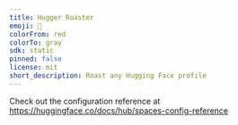 ```yaml
---
title: Hugger Roaster
emoji: 🧨
colorFrom: red
colorTo: gray
sdk: static
pinned: false
license: mit
short_description: Roast any Hugging Face profile
---
```


Check out the configuration reference at https://huggingface.co/docs/hub/spaces-config-reference
